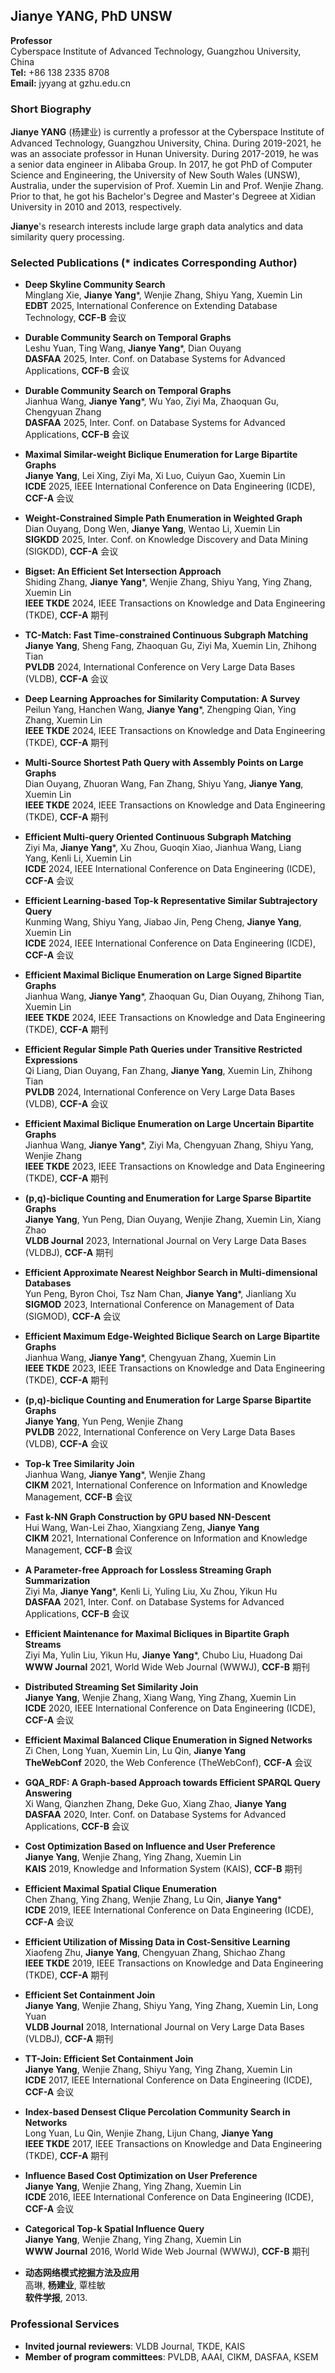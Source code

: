 ## Jianye YANG, PhD UNSW

**Professor**  
Cyberspace Institute of Advanced Technology, Guangzhou University, China  
**Tel:** +86 138 2335 8708  
**Email:** jyyang at gzhu.edu.cn  



### Short Biography

**Jianye YANG** (杨建业) is currently a professor at the Cyberspace Institute of Advanced Technology, Guangzhou University, China. 
During 2019-2021, he was an associate professor in Hunan University. During 2017-2019, he was a senior data engineer in Alibaba Group.
In 2017, he got PhD of Computer Science and Engineering, the University of New South Wales (UNSW), Australia, 
under the supervision of Prof. Xuemin Lin and Prof. Wenjie Zhang.
Prior to that, he got his Bachelor's Degree and Master's Degreee at Xidian University in 2010 and 2013, respectively.

**Jianye**'s research interests include large graph data analytics and data similarity query processing.


### Selected Publications (* indicates Corresponding Author)

- **Deep Skyline Community Search**  
  Minglang Xie, **Jianye Yang***, Wenjie Zhang, Shiyu Yang, Xuemin Lin  
  **EDBT** 2025, International Conference on Extending Database Technology, **CCF-B** 会议 

- **Durable Community Search on Temporal Graphs**  
  Leshu Yuan, Ting Wang, **Jianye Yang***, Dian Ouyang  
  **DASFAA** 2025, Inter. Conf. on Database Systems for Advanced Applications, **CCF-B** 会议 

- **Durable Community Search on Temporal Graphs**  
  Jianhua Wang, **Jianye Yang***, Wu Yao, Ziyi Ma, Zhaoquan Gu, Chengyuan Zhang  
  **DASFAA** 2025, Inter. Conf. on Database Systems for Advanced Applications, **CCF-B** 会议 

- **Maximal Similar-weight Biclique Enumeration for Large Bipartite Graphs**  
  **Jianye Yang**, Lei Xing, Ziyi Ma, Xi Luo, Cuiyun Gao, Xuemin Lin  
  **ICDE** 2025, IEEE International Conference on Data Engineering (ICDE), **CCF-A** 会议

- **Weight-Constrained Simple Path Enumeration in Weighted Graph**  
  Dian Ouyang, Dong Wen, **Jianye Yang**, Wentao Li, Xuemin Lin  
  **SIGKDD** 2025, Inter. Conf. on Knowledge Discovery and Data Mining (SIGKDD), **CCF-A** 会议

- **Bigset: An Efficient Set Intersection Approach**  
  Shiding Zhang, **Jianye Yang***, Wenjie Zhang, Shiyu Yang, Ying Zhang, Xuemin Lin  
  **IEEE TKDE** 2024, IEEE Transactions on Knowledge and Data Engineering (TKDE), **CCF-A** 期刊

- **TC-Match: Fast Time-constrained Continuous Subgraph Matching**  
  **Jianye Yang**, Sheng Fang, Zhaoquan Gu, Ziyi Ma, Xuemin Lin, Zhihong Tian     
  **PVLDB** 2024, International Conference on Very Large Data Bases (VLDB), **CCF-A** 会议

- **Deep Learning Approaches for Similarity Computation: A Survey**  
  Peilun Yang, Hanchen Wang, **Jianye Yang***, Zhengping Qian, Ying Zhang, Xuemin Lin  
  **IEEE TKDE** 2024, IEEE Transactions on Knowledge and Data Engineering (TKDE), **CCF-A** 期刊

- **Multi-Source Shortest Path Query with Assembly Points on Large Graphs**    
  Dian Ouyang, Zhuoran Wang, Fan Zhang, Shiyu Yang, **Jianye Yang**, Xuemin Lin  
  **IEEE TKDE** 2024, IEEE Transactions on Knowledge and Data Engineering (TKDE), **CCF-A** 期刊

- **Efficient Multi-query Oriented Continuous Subgraph Matching**  
  Ziyi Ma, **Jianye Yang***, Xu Zhou, Guoqin Xiao, Jianhua Wang, Liang Yang, Kenli Li, Xuemin Lin  
  **ICDE** 2024, IEEE International Conference on Data Engineering (ICDE), **CCF-A** 会议

- **Efficient Learning-based Top-k Representative Similar Subtrajectory Query**  
  Kunming Wang, Shiyu Yang, Jiabao Jin, Peng Cheng, **Jianye Yang**, Xuemin Lin  
  **ICDE** 2024, IEEE International Conference on Data Engineering (ICDE), **CCF-A** 会议

- **Efficient Maximal Biclique Enumeration on Large Signed Bipartite Graphs**  
  Jianhua Wang, **Jianye Yang***, Zhaoquan Gu, Dian Ouyang, Zhihong Tian, Xuemin Lin  
  **IEEE TKDE** 2024, IEEE Transactions on Knowledge and Data Engineering (TKDE), **CCF-A** 期刊

- **Efficient Regular Simple Path Queries under Transitive Restricted Expressions**  
  Qi Liang, Dian Ouyang, Fan Zhang, **Jianye Yang**, Xuemin Lin, Zhihong Tian  
  **PVLDB** 2024, International Conference on Very Large Data Bases (VLDB), **CCF-A** 会议

- **Efficient Maximal Biclique Enumeration on Large Uncertain Bipartite Graphs**  
  Jianhua Wang, **Jianye Yang***, Ziyi Ma, Chengyuan Zhang, Shiyu Yang, Wenjie Zhang  
  **IEEE TKDE** 2023, IEEE Transactions on Knowledge and Data Engineering (TKDE), **CCF-A** 期刊

- **(p,q)-biclique Counting and Enumeration for Large Sparse Bipartite Graphs**  
  **Jianye Yang**, Yun Peng, Dian Ouyang, Wenjie Zhang, Xuemin Lin, Xiang Zhao  
  **VLDB Journal** 2023, International Journal on Very Large Data Bases (VLDBJ), **CCF-A** 期刊

- **Efficient Approximate Nearest Neighbor Search in Multi-dimensional Databases**   
  Yun Peng, Byron Choi, Tsz Nam Chan, **Jianye Yang***, Jianliang Xu  
  **SIGMOD** 2023, International Conference on Management of Data (SIGMOD), **CCF-A** 会议

- **Efficient Maximum Edge-Weighted Biclique Search on Large Bipartite Graphs**   
  Jianhua Wang, **Jianye Yang***, Chengyuan Zhang, Xuemin Lin  
  **IEEE TKDE** 2023, IEEE Transactions on Knowledge and Data Engineering (TKDE), **CCF-A** 期刊

- **(p,q)-biclique Counting and Enumeration for Large Sparse Bipartite Graphs**   
  **Jianye Yang**, Yun Peng, Wenjie Zhang  
  **PVLDB** 2022, International Conference on Very Large Data Bases (VLDB), **CCF-A** 会议  
  
- **Top-k Tree Similarity Join**   
  Jianhua Wang, **Jianye Yang***, Wenjie Zhang  
  **CIKM** 2021, International Conference on Information and Knowledge Management, **CCF-B** 会议 
  
- **Fast k-NN Graph Construction by GPU based NN-Descent**  
  Hui Wang, Wan-Lei Zhao, Xiangxiang Zeng, **Jianye Yang**  
  **CIKM** 2021, International Conference on Information and Knowledge Management, **CCF-B** 会议 
  
- **A Parameter-free Approach for Lossless Streaming Graph Summarization**  
  Ziyi Ma, **Jianye Yang***, Kenli Li, Yuling Liu, Xu Zhou, Yikun Hu  
  **DASFAA** 2021, Inter. Conf. on Database Systems for Advanced Applications, **CCF-B** 会议  
  
- **Efficient Maintenance for Maximal Bicliques in Bipartite Graph Streams**  
  Ziyi Ma, Yulin Liu, Yikun Hu, **Jianye Yang***, Chubo Liu, Huadong Dai  
  **WWW Journal** 2021, World Wide Web Journal (WWWJ), **CCF-B** 期刊
  
- **Distributed Streaming Set Similarity Join**  
  **Jianye Yang**, Wenjie Zhang, Xiang Wang, Ying Zhang, Xuemin Lin  
  **ICDE** 2020, IEEE International Conference on Data Engineering (ICDE), **CCF-A** 会议  
  
- **Efficient Maximal Balanced Clique Enumeration in Signed Networks**  
  Zi Chen, Long Yuan, Xuemin Lin, Lu Qin, **Jianye Yang**  
  **TheWebConf** 2020, the Web Conference (TheWebConf), **CCF-A** 会议
  
- **GQA_RDF: A Graph-based Approach towards Efficient SPARQL Query Answering**  
  Xi Wang, Qianzhen Zhang, Deke Guo, Xiang Zhao, **Jianye Yang**  
  **DASFAA** 2020, Inter. Conf. on Database Systems for Advanced Applications, **CCF-B** 会议  
  
- **Cost Optimization Based on Influence and User Preference**  
  **Jianye Yang**, Wenjie Zhang, Ying Zhang, Xuemin Lin  
  **KAIS** 2019, Knowledge and Information System (KAIS), **CCF-B** 期刊
  
- **Efficient Maximal Spatial Clique Enumeration**  
  Chen Zhang, Ying Zhang, Wenjie Zhang, Lu Qin, **Jianye Yang***  
  **ICDE** 2019, IEEE International Conference on Data Engineering (ICDE), **CCF-A** 会议  
  
- **Efficient Utilization of Missing Data in Cost-Sensitive Learning**  
  Xiaofeng Zhu, **Jianye Yang**, Chengyuan Zhang, Shichao Zhang  
  **IEEE TKDE** 2019, IEEE Transactions on Knowledge and Data Engineering (TKDE), **CCF-A** 期刊
  
- **Efficient Set Containment Join**  
  **Jianye Yang**, Wenjie Zhang, Shiyu Yang, Ying Zhang, Xuemin Lin, Long Yuan  
  **VLDB Journal** 2018, International Journal on Very Large Data Bases (VLDBJ), **CCF-A** 期刊
  
- **TT-Join: Efficient Set Containment Join**  
  **Jianye Yang**, Wenjie Zhang, Shiyu Yang, Ying Zhang, Xuemin Lin  
  **ICDE** 2017, IEEE International Conference on Data Engineering (ICDE), **CCF-A** 会议  
  
- **Index-based Densest Clique Percolation Community Search in Networks**  
  Long Yuan, Lu Qin, Wenjie Zhang, Lijun Chang, **Jianye Yang**  
  **IEEE TKDE** 2017, IEEE Transactions on Knowledge and Data Engineering (TKDE), **CCF-A** 期刊
  
- **Influence Based Cost Optimization on User Preference**  
  **Jianye Yang**, Wenjie Zhang, Ying Zhang, Xuemin Lin  
  **ICDE** 2016, IEEE International Conference on Data Engineering (ICDE), **CCF-A** 会议
  
- **Categorical Top-k Spatial Influence Query**  
  **Jianye Yang**, Wenjie Zhang, Ying Zhang, Xuemin Lin  
  **WWW Journal** 2016, World Wide Web Journal (WWWJ), **CCF-B** 期刊

- **动态网络模式挖掘方法及应用**  
  高琳, **杨建业**, 覃桂敏  
  **软件学报**, 2013.
  

### Professional Services

- **Invited journal reviewers**: 
  VLDB Journal, TKDE, KAIS
- **Member of program committees**:
  PVLDB, AAAI, CIKM, DASFAA, KSEM
